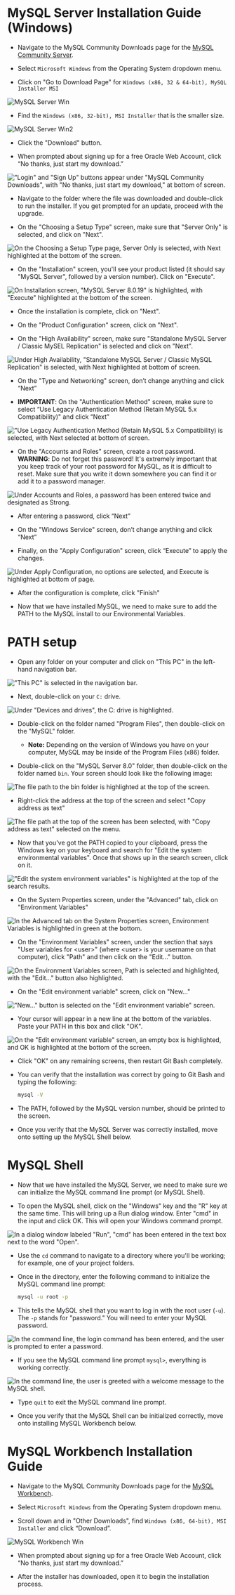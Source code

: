# MySQL Server Installation Guide (Windows)

* Navigate to the MySQL Community Downloads page for the [MySQL Community Server](https://dev.mysql.com/downloads/mysql).

* Select `Microsoft Windows` from the Operating System dropdown menu.

* Click on "Go to Download Page" for `Windows (x86, 32 & 64-bit), MySQL Installer MSI`

![MySQL Server Win](images/mysql-server-win.png)

* Find the `Windows (x86, 32-bit), MSI Installer` that is the smaller size.

![MySQL Server Win2](images/mysql-server-win[2].png)

* Click the "Download" button.

* When prompted about signing up for a free Oracle Web Account, click “No thanks, just start my download.”

!["Login" and "Sign Up" buttons appear under "MySQL Community Downloads", with "No thanks, just start my download," at bottom of screen.](./images/12-sql-mysql-mac-demo-02.png)

* Navigate to the folder where the file was downloaded and double-click to run the installer. If you get prompted for an update, proceed with the upgrade.

* On the "Choosing a Setup Type" screen, make sure that "Server Only" is selected, and click on "Next".

![On the Choosing a Setup Type page, Server Only is selected, with Next highlighted at the bottom of the screen.](images/12-sql-mysql-win-demo-03.png)

* On the "Installation" screen, you'll see your product listed (it should say "MySQL Server", followed by a version number). Click on "Execute".

![On Installation screen, "MySQL Server 8.0.19" is highlighted, with "Execute" highlighted at the bottom of the screen.](images/12-sql-mysql-win-demo-04.png)

* Once the installation is complete, click on "Next".

* On the "Product Configuration" screen, click on "Next".

* On the "High Availability" screen, make sure "Standalone MySQL Server / Classic MySEL Replication" is selected and click on "Next". 

![Under High Availability, "Standalone MySQL Server / Classic MySQL Replication" is selected, with Next highlighted at bottom of screen.](images/12-sql-mysql-win-demo-05.png)

* On the "Type and Networking" screen, don’t change anything and click “Next”

* **IMPORTANT**: On the "Authentication Method" screen, make sure to select “Use Legacy Authentication Method (Retain MySQL 5.x Compatibility)" and click “Next”

!["Use Legacy Authentication Method (Retain MySQL 5.x Compatibility) is selected, with Next selected at bottom of screen.](images/12-sql-mysql-win-demo-06.png)

* On the "Accounts and Roles" screen, create a root password. **WARNING**: Do not forget this password!  It's extremely important that you keep track of your root password for MySQL, as it is difficult to reset. Make sure that you write it down somewhere you can find it or add it to a password manager. 

![Under Accounts and Roles, a password has been entered twice and designated as Strong.](images/12-sql-mysql-win-demo-07.png)

* After entering a password, click “Next”

* On the "Windows Service" screen, don’t change anything and click “Next”

* Finally, on the "Apply Configuration" screen, click “Execute” to apply the changes.

![Under Apply Configuration, no options are selected, and Execute is highlighted at bottom of page.](images/12-sql-mysql-win-demo-08.png)

* After the configuration is complete, click "Finish"

* Now that we have installed MySQL, we need to make sure to add the PATH to the MySQL install to our Environmental Variables.

# PATH setup

* Open any folder on your computer and click on "This PC" in the left-hand navigation bar.

!["This PC" is selected in the navigation bar.](./images/12-sql-mysql-win-demo-09.png)

* Next, double-click on your `C:` drive.

![Under "Devices and drives", the `C:` drive is highlighted.](./images/12-sql-mysql-win-demo-10.png)

* Double-click on the folder named "Program Files", then double-click on the "MySQL" folder. 

  * **Note:** Depending on the version of Windows you have on your computer, MySQL may be inside of the Program Files (x86) folder.

* Double-click on the "MySQL Server 8.0" folder, then double-click on the folder named `bin`. Your screen should look like the following image:

![The file path to the `bin` folder is highlighted at the top of the screen.](./images/12-sql-mysql-win-demo-11.png)

* Right-click the address at the top of the screen and select "Copy address as text"

![The file path at the top of the screen has been selected, with "Copy address as text" selected on the menu.](./images/12-sql-mysql-win-demo-12.png)

* Now that you've got the PATH copied to your clipboard, press the Windows key on your keyboard and search for "Edit the system environmental variables". Once that shows up in the search screen, click on it.

!["Edit the system environment variables" is highlighted at the top of the search results.](./images/12-sql-sqlite-demo-07.png)

* On the System Properties screen, under the "Advanced" tab, click on "Environment Variables"

![In the Advanced tab on the System Properties screen, Environment Variables is highlighted in green at the bottom.](./images/12-sql-sqlite-demo-08.png)

* On the "Environment Variables" screen, under the section that says "User variables for &lt;user&gt;" (where &lt;user&gt; is your username on that computer), click "Path" and then click on the "Edit..." button.

![On the Environment Variables screen, Path is selected and highlighted, with the "Edit…" button also highlighted.](./images/12-sql-sqlite-demo-09.png)

* On the "Edit environment variable" screen, click on "New…"

!["New..." button is selected on the "Edit environment variable" screen.](./images/12-sql-sqlite-demo-10.png)

* Your cursor will appear in a new line at the bottom of the variables. Paste your PATH in this box and click "OK". 

![On the "Edit environment variable" screen, an empty box is highlighted, and OK is highlighted  at the bottom of the screen.](./images/12-sql-sqlite-demo-11.png)

* Click "OK" on any remaining screens, then restart Git Bash completely. 

* You can verify that the installation was correct by going to Git Bash and typing the following:

  ```bash
  mysql -V
  ```

* The PATH, followed by the MySQL version number, should be printed to the screen.

* Once you verify that the MySQL Server was correctly installed, move onto setting up the MySQL Shell below.


# MySQL Shell

* Now that we have installed the MySQL Server, we need to make sure we can initialize the MySQL command line prompt (or MySQL Shell).

* To open the MySQL shell, click on the "Windows" key and the "R" key at the same time. This will bring up a Run dialog window. Enter "cmd" in the input and click OK. This will open your Windows command prompt.

![In a dialog window labeled "Run", "cmd" has been entered in the text box next to the word "Open".](./images/12-sql-shell-demo-01.png)

* Use the `cd` command to navigate to a directory where you'll be working; for example, one of your project folders. 

* Once in the directory, enter the following command to initialize the MySQL command line prompt:

  ```bash
  mysql -u root -p
  ```

* This tells the MySQL shell that you want to log in with the root user (`-u`). The `-p` stands for "password." You will need to enter your MySQL password.

![In the command line, the login command has been entered, and the user is prompted to enter a password.](./images/12-sql-shell-demo-07.png)

* If you see the MySQL command line prompt `mysql>`, everything is working correctly. 

![In the command line, the user is greeted with a welcome message to the MySQL shell.](./images/12-sql-shell-demo-08.png)

* Type `quit` to exit the MySQL command line prompt.

* Once you verify that the MySQL Shell can be initialized correctly, move onto installing MySQL Workbench below.


# MySQL Workbench Installation Guide

* Navigate to the MySQL Community Downloads page for the [MySQL Workbench](https://dev.mysql.com/downloads/workbench/).

* Select `Microsoft Windows` from the Operating System dropdown menu.

* Scroll down and in "Other Downloads", find `Windows (x86, 64-bit), MSI Installer` and click “Download”.

![MySQL Workbench Win](images/mysql-workbench-win.png)

* When prompted about signing up for a free Oracle Web Account, click “No thanks, just start my download.”

* After the installer has downloaded, open it to begin the installation process.